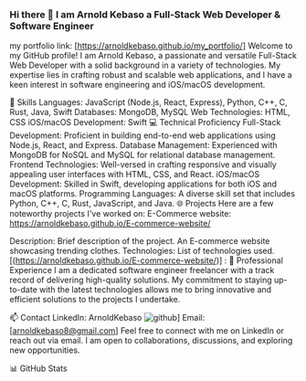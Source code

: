 ### Hi there 👋 I am Arnold Kebaso a Full-Stack Web Developer & Software Engineer 
my portfolio link:  [https://arnoldkebaso.github.io/my_portfolio/]
Welcome to my GitHub profile! I am Arnold Kebaso, a passionate and versatile Full-Stack Web Developer with a solid background in a variety of technologies. My expertise lies in crafting robust and scalable web applications, and I have a keen interest in software engineering and iOS/macOS development.

🚀 Skills
Languages: JavaScript (Node.js, React, Express), Python, C++, C, Rust, Java, Swift
Databases: MongoDB, MySQL
Web Technologies: HTML, CSS
iOS/macOS Development: Swift
💻 Technical Proficiency
Full-Stack Development: Proficient in building end-to-end web applications using Node.js, React, and Express.
Database Management: Experienced with MongoDB for NoSQL and MySQL for relational database management.
Frontend Technologies: Well-versed in crafting responsive and visually appealing user interfaces with HTML, CSS, and React.
iOS/macOS Development: Skilled in Swift, developing applications for both iOS and macOS platforms.
Programming Languages: A diverse skill set that includes Python, C++, C, Rust, JavaScript, and Java.
🌐 Projects
Here are a few noteworthy projects I've worked on:
E-Commerce website: https://arnoldkebaso.github.io/E-commerce-website/

Description: Brief description of the project.
An E-commerce website showcasing trending clothes.
Technologies: List of technologies used.
[(https://arnoldkebaso.github.io/E-commerce-website/)] : 
🌟 Professional Experience
I am a dedicated software engineer freelancer with a track record of delivering high-quality solutions. My commitment to staying up-to-date with the latest technologies allows me to bring innovative and efficient solutions to the projects I undertake.

📫 Contact
LinkedIn: ArnoldKebaso
![github](https://img.shields.io/badge/GitHub-000000?style=for-the-badge&logo=GitHub&logoColor=white)]
Email: [arnoldkebaso8@gmail.com]
Feel free to connect with me on LinkedIn or reach out via email. I am open to collaborations, discussions, and exploring new opportunities.

📊 GitHub Stats


